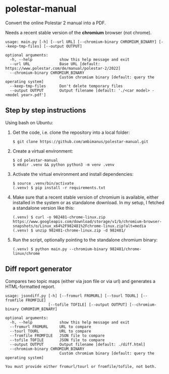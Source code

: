 # polestar-manual

Convert the online Polestar 2 manual into a PDF.

Needs a recent stable version of the **chromium** browser (not chrome).

```
usage: main.py [-h] [--url URL] [--chromium-binary CHROMIUM_BINARY] [--keep-tmp-files] [--output OUTPUT]

optional arguments:
  -h, --help            show this help message and exit
  --url URL             Base URL [default: https://www.polestar.com/de/manual/polestar-2/2022]
  --chromium-binary CHROMIUM_BINARY
                        Custom chromium binary [default: query the operating system]
  --keep-tmp-files      Don't delete temporary files
  --output OUTPUT       Output filename [default: './<car model> - <model year>.pdf']
```

## Step by step instructions

Using bash on Ubuntu:

1. Get the code, i.e. clone the repository into a local folder:

   ```
   $ git clone https://github.com/ambimanus/polestar-manual.git
   ```

2. Create a virtual environment:

   ```
   $ cd polestar-manual
   $ mkdir .venv && python python3 -m venv .venv
   ```

3. Activate the virtual environment and install dependencies:

   ```
   $ source .venv/bin/activate
   (.venv) $ pip install -r requirements.txt
   ```

4. Make sure that a recent stable version of chromium is available, either
   installed in the system or as standalone download. In my setup, I fetched a
   standalone version like this:

   ```
   (.venv) $ curl -o 982481-chrome-linux.zip https://www.googleapis.com/download/storage/v1/b/chromium-browser-snapshots/o/Linux_x64%2F982481%2Fchrome-linux.zip?alt=media
   (.venv) $ unzip 982481-chrome-linux.zip -d 982481/
   ```

5. Run the script, optionally pointing to the standalone chromium binary:

   ```
   (.venv) $ python main.py --chromium-binary 982481/chrome-linux/chrome
   ```

## Diff report generator

Compares two topic maps (either via json file or via url) and generates a
HTML-formatted report.

```
usage: jsondiff.py [-h] [--fromurl FROMURL] [--tourl TOURL] [--fromfile FROMFILE]
                   [--tofile TOFILE] [--output OUTPUT] [--chromium-binary CHROMIUM_BINARY]

optional arguments:
  -h, --help            show this help message and exit
  --fromurl FROMURL     URL to compare
  --tourl TOURL         URL to compare
  --fromfile FROMFILE   JSON file to compare
  --tofile TOFILE       JSON file to compare
  --output OUTPUT       Output filename [default: ./diff.html]
  --chromium-binary CHROMIUM_BINARY
                        Custom chromium binary [default: query the operating system]

You must provide either fromurl/tourl or fromfile/tofile, not both.
```
